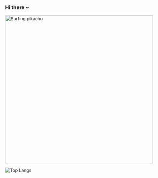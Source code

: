 ### Hi there ~ <br>

<img src="https://media3.giphy.com/media/v1.Y2lkPTc5MGI3NjExanRuZG13bWhxcGowMGF5dWdraWdrYWl3b295NnNlYjBvMndkbmZ6eSZlcD12MV9pbnRlcm5hbF9naWZfYnlfaWQmY3Q9Zw/6vEi7p81nYYcU/giphy.gif" width="480px" alt="Surfing pikachu">

![Top Langs](https://stats.cidominguez.com/api/top-langs/?username=ci-dominguez&count_private=true&layout=compact&hide=css,html)
